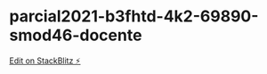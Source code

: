 # parcial2021-b3fhtd-4k2-69890-smod46-docente

[Edit on StackBlitz ⚡️](https://stackblitz.com/edit/parcial2021-b3fhtd-4k2-69890-smod46-docente)